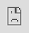 ```yaml
---
layout: post
title: "줄리앙 강은 '라디오 스타'에서 톱 5 연예인 파이터들을 위한 개인 선발 순위를 매긴다."
author: "undefined"
thumbnail: "https://www.allkpop.com/upload/2021/02/content/032329/thumb/1612412959_beansss.jpg"
tags: 
---
```




<div class="video_wrapper" style="padding-top: 56.25%;">
    <iframe id="player" class="main_video" src="https://www.youtube.com/embed/ojuLetgxzJs" width="100%" height="100%" frameborder="0" allowfullscreen="" style="display: block !important; position: absolute; top: 0px; left: 0px; width: 100%; height: 100%;"></iframe>
</div>


지난 2월 3일 방송된 MBC `라디오스타`에서는 권인하, 박선주, 리날치 등과 함께 TV 성격의 줄리앙 강이 게스트로 출연했다.

이 날, 줄리앙 강은 순위별로 상위 5명의 최고 연예인 파이터들을 위한 자신의 개인적인 이름을 지어달라는 요청을 받았다. 줄리앙 강은 전 한국 레슬링 챔피언 강호동을 5위로, 가수 김종국이 4위, 개그맨/UFC 투사 윤형빈이 3위로 뒤를 이었다. 다음으로, 그는 연예계(브라운벨트) 최고의 브라질 주짓수 선수 중 한 명으로 잘 알려진 배우 이재윤을 2위로 지명했다. 마지막으로, 1위는 미국 UFC 파이터 마크 콜먼의 개인 트레이너였던 배우 마동석에게 돌아갔다.

여기, 스페셜 MC 하하가 물었다. "당신은 어때요?" 줄리앙 강이 대답을 망설이자 MC 김국진은 "자신처럼 강한 사람들을 나열할 때 `내가 이 사람들을 서열 매길 권리가 있다`고 말하고 있다"며 "그 사람 중 자신이 위라고 말하고 있다"고 입을 모았다.

이어 MC 하하도 "호동형이 왜 5위냐. 한국 레슬링에서 그를 이길 수 있나요? 줄리앙 강은 한국 레슬링에 대해 잘 모른다. 그런데 옛날에 `우리동네 예체능`을 할 때 태권도를 배우다가 레슬링 기법으로 장난스럽게 저를 공격한 적이 있어요. 하지만 나는 그 기술을 뒤집고 그를 쓰러뜨렸습니다."

줄리앙 강은 이어 "그것은 방송에서는 방송되지 않았다. 아마 호동형이 편집을 부탁한 것 같다"고 말해 웃음을 자아냈다.